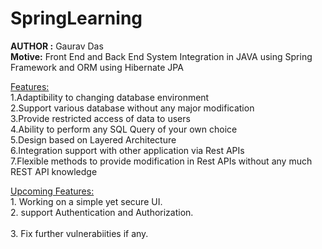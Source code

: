 # SpringLearning
<b>AUTHOR :</b> Gaurav Das<br/>
<b>Motive:</b> Front End and Back End System Integration in JAVA using Spring Framework and ORM using Hibernate JPA<br/>

<ins>Features:</ins><br/>
  1.Adaptibility to changing database environment<br/>
  2.Support various database without any major modification<br/>
  3.Provide restricted access of data to users<br/>
  4.Ability to perform any SQL Query of your own choice<br/>
  5.Design based on Layered Architecture<br/>
  6.Integration support with other application via Rest APIs<br/>
  7.Flexible methods to provide modification in Rest APIs without any much REST API knowledge<br/>

<ins>
Upcoming Features:</ins><br/>
  1. Working on a simple yet secure UI.<br/>
  2. support Authentication and Authorization.<br/><br/>
  3. Fix further vulnerabiities if any.<br/>
